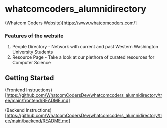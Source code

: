 # whatcomcoders_alumnidirectory

(Whatcom Coders Website)[https://www.whatcomcoders.com/]

### Features of the website

1. People Directory - Network with current and past Western Washington University Students
2. Resource Page - Take a look at our plethora of curated resources for Computer Science

## Getting Started

(Frontend Instructions)[https://github.com/WhatcomCodersDev/whatcomcoders_alumnidirectory/tree/main/frontend/README.md]

(Backend Instructions)[https://github.com/WhatcomCodersDev/whatcomcoders_alumnidirectory/tree/main/backend/README.md]
